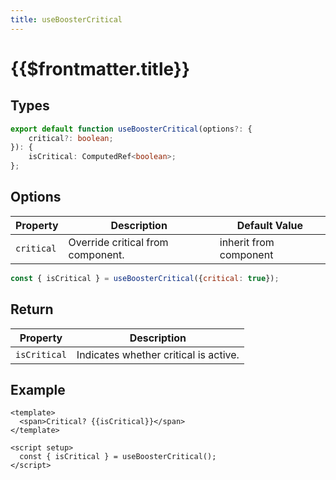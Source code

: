 ```yaml
---
title: useBoosterCritical
---
```


# {{$frontmatter.title}}

## Types

```ts
export default function useBoosterCritical(options?: {
    critical?: boolean;
}): {
    isCritical: ComputedRef<boolean>;
};
```

## Options

| Property   | Description                       | Default Value          |
| ---------- | --------------------------------- | ---------------------- |
| `critical` | Override critical from component. | inherit from component |

```js
const { isCritical } = useBoosterCritical({critical: true});
```

## Return

| Property     | Description                           |
| ------------ | ------------------------------------- |
| `isCritical` | Indicates whether critical is active. |

## Example

```vue
<template>
  <span>Critical? {{isCritical}}</span>
</template>

<script setup>
  const { isCritical } = useBoosterCritical();
</script>
```
